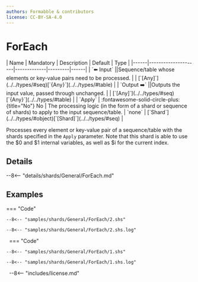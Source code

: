 ```yaml
---
authors: Formabble & contributors
license: CC-BY-SA-4.0
---
```



# ForEach

<div class="sh-parameters" markdown="1">
| Name | Mandatory | Description | Default | Type |
|------|---------------------|-------------|---------|------|
| `⬅️ Input` ||Sequence/table whose elements or key-value pairs need to be processed. | | [`[Any]`](../../types/#seq)[`{Any}`](../../types/#table) |
| `Output ➡️` ||Outputs the input value, passed through unchanged. | | [`[Any]`](../../types/#seq)[`{Any}`](../../types/#table) |
| `Apply` | :fontawesome-solid-circle-plus:{title="No"} No  | The processing logic (in the form of a shard or sequence of shards) to apply to the input sequence/table. | `none` | [`Shard`](../../types/#object)[`[Shard]`](../../types/#seq) |

</div>

Processes every element or key-value pair of a sequence/table with the shards specified in the `Apply` parameter. Note that this shard is able to use the $0 and $1 internal variables, as well as $i for the current index.

## Details

--8<-- "details/shards/General/ForEach.md"


## Examples

=== "Code"

  ```x86asm linenums="1"
  --8<-- "samples/shards/General/ForEach/2.shs"
  ```

  ```
  --8<-- "samples/shards/General/ForEach/2.shs.log"
  ```
&nbsp;
=== "Code"

  ```x86asm linenums="1"
  --8<-- "samples/shards/General/ForEach/1.shs"
  ```

  ```
  --8<-- "samples/shards/General/ForEach/1.shs.log"
  ```
&nbsp;
--8<-- "includes/license.md"

